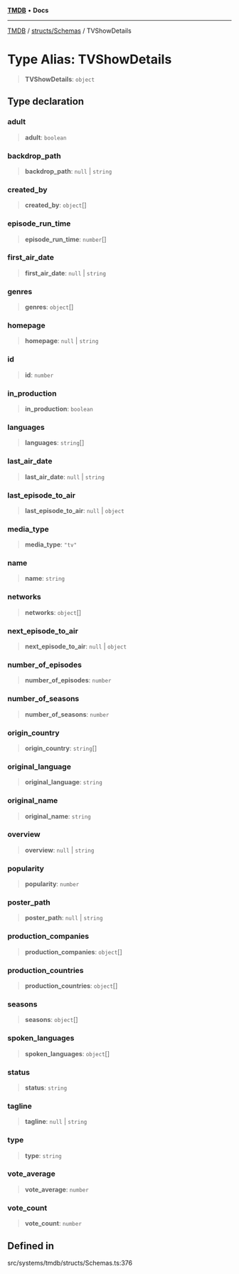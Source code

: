 [**TMDB**](../../../README.md) • **Docs**

***

[TMDB](../../../README.md) / [structs/Schemas](../README.md) / TVShowDetails

# Type Alias: TVShowDetails

> **TVShowDetails**: `object`

## Type declaration

### adult

> **adult**: `boolean`

### backdrop\_path

> **backdrop\_path**: `null` \| `string`

### created\_by

> **created\_by**: `object`[]

### episode\_run\_time

> **episode\_run\_time**: `number`[]

### first\_air\_date

> **first\_air\_date**: `null` \| `string`

### genres

> **genres**: `object`[]

### homepage

> **homepage**: `null` \| `string`

### id

> **id**: `number`

### in\_production

> **in\_production**: `boolean`

### languages

> **languages**: `string`[]

### last\_air\_date

> **last\_air\_date**: `null` \| `string`

### last\_episode\_to\_air

> **last\_episode\_to\_air**: `null` \| `object`

### media\_type

> **media\_type**: `"tv"`

### name

> **name**: `string`

### networks

> **networks**: `object`[]

### next\_episode\_to\_air

> **next\_episode\_to\_air**: `null` \| `object`

### number\_of\_episodes

> **number\_of\_episodes**: `number`

### number\_of\_seasons

> **number\_of\_seasons**: `number`

### origin\_country

> **origin\_country**: `string`[]

### original\_language

> **original\_language**: `string`

### original\_name

> **original\_name**: `string`

### overview

> **overview**: `null` \| `string`

### popularity

> **popularity**: `number`

### poster\_path

> **poster\_path**: `null` \| `string`

### production\_companies

> **production\_companies**: `object`[]

### production\_countries

> **production\_countries**: `object`[]

### seasons

> **seasons**: `object`[]

### spoken\_languages

> **spoken\_languages**: `object`[]

### status

> **status**: `string`

### tagline

> **tagline**: `null` \| `string`

### type

> **type**: `string`

### vote\_average

> **vote\_average**: `number`

### vote\_count

> **vote\_count**: `number`

## Defined in

src/systems/tmdb/structs/Schemas.ts:376
